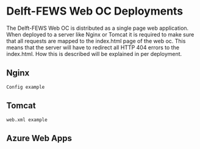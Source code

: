 # Delft-FEWS Web OC Deployments

The Delft-FEWS Web OC is distributed as a single page web application.
When deployed to a server like Nginx or Tomcat it is required to make sure that all requests are mapped to the index.html page of the web oc.
This means that the server will have to redirect all HTTP 404 errors to the index.html. How this is described will be explained in per deployment.

## Nginx

```
Config example
```

## Tomcat
```
web.xml example
```

## Azure Web Apps
```

```

